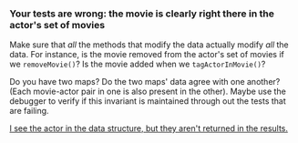 ### Your tests are wrong: the movie is clearly right there in the actor's set of movies 

Make sure that *all* the methods that modify the data actually modify
*all* the data. For instance, is the movie removed from the actor's set
of movies if we `removeMovie()`? Is the movie added when we
`tagActorInMovie()`?

Do you have two maps? Do the two maps' data agree with one another?
(Each movie-actor pair in one is also present in the other). Maybe use
the debugger to verify if this invariant is maintained through out the
tests that are failing.

[I see the actor in the data structure, but they aren't returned in the results.](./hint-17.md)
